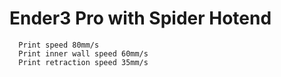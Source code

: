 # Ender3 Pro with Spider Hotend

```
  Print speed 80mm/s
  Print inner wall speed 60mm/s
  Print retraction speed 35mm/s
```
